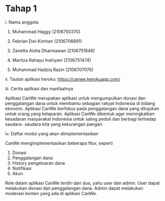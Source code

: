 # Tahap 1

i. Nama anggota

1. Muhammad Haggy		(2106750370)

2. Febrian Dwi Kimhan 		(2106706691)

3. Zanetta Aisha Dharmawan	(2106751846)

4. Maritza Rahayu Indriyani	(2106751474)

5. Muhammad Hadziq Razin	(2106707076)

ii. Tautan aplikasi heroku: 
https://canwe.herokuapp.com/ 

iii. Cerita aplikasi dan manfaatnya

Aplikasi CanWe merupakan aplikasi untuk mengumpulkan donasi dan penggalangan dana untuk membantu sebagian rakyat Indonesia di bidang ekonomi. Aplikasi CanWe berfokus pada penggalangan dana yang ditujukan untuk orang yang kelaparan. Aplikasi CanWe dibentuk agar meningkatkan kesadaran masyarakat Indonesia untuk saling peduli dan berbagi terhadap saudara- saudara kita yang kekurangan pangan. 

iv. Daftar modul yang akan diimplementasikan

CanWe mengimplementasikan beberapa fitur, seperti
1. Donasi
2. Penggalangan dana
3. History pengeluaran dana
4. Notifikasi
5. Akun

Role dalam aplikasi CanWe terdiri dari dua, yaitu user dan admin. User dapat melakukan donasi dan penggalangan dana. Admin dapat melakukan moderasi konten yang ada di aplikasi CanWe. 

